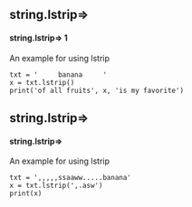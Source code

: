 ## string.lstrip=>
#### string.lstrip=> 1
An example for using lstrip
```
txt = '     banana     '
x = txt.lstrip()
print('of all fruits', x, 'is my favorite')
```

## string.lstrip=>
#### string.lstrip=>
An example for using lstrip
```
txt = ',,,,,ssaaww.....banana'
x = txt.lstrip(',.asw')
print(x)
```
